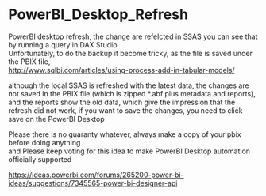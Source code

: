# PowerBI_Desktop_Refresh
PowerBI desktop refresh,  the change are refelcted in SSAS you can see that by running a query in DAX Studio  
Unfortunately, to do the backup it become tricky, as the file is saved under the PBIX file,  
http://www.sqlbi.com/articles/using-process-add-in-tabular-models/

although the local SSAS is refreshed with the latest data, the changes are not saved in the PBIX file (which is zipped *.abf plus metadata and reports), and the reports show the old data, which give the impression that the refresh did not work, if you want to save the changes, you need to click save on the PowerBI Desktop

Please there is no guaranty whatever, always make a copy of your pbix before doing anything  
and Please keep voting for this idea to make PowerBI Desktop automation officially supported

https://ideas.powerbi.com/forums/265200-power-bi-ideas/suggestions/7345565-power-bi-designer-api

